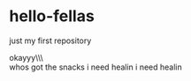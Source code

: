 # hello-fellas
just my first repository


okayyy\\\\\\\
whos got the snacks
i need healin
i need healin 
